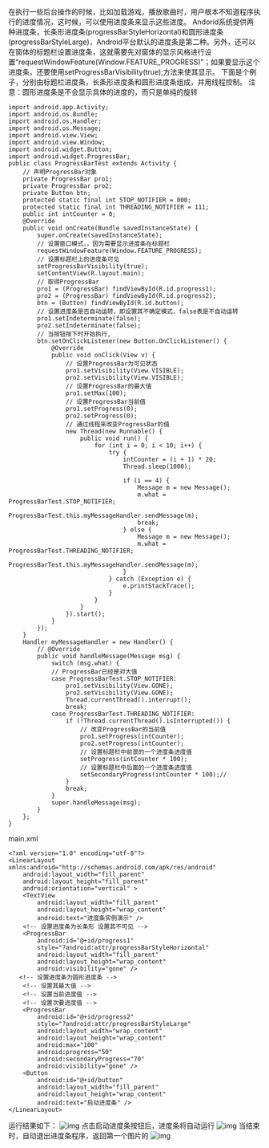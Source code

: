 在执行一些后台操作的时候，比如加载游戏，播放歌曲时，用户根本不知道程序执行的进度情况，这时候，可以使用进度条来显示这些进度。
Andorid系统提供两种进度条，长条形进度条(progressBarStyleHorizontal)和圆形进度条(progressBarStyleLarge)，Android平台默认的进度条是第二种。另外，还可以在窗体的标题栏设置进度条，这就需要先对窗体的显示风格进行设置“requestWindowFeature(Window.FEATURE_PROGRESS)”；如果要显示这个进度条，还要使用setProgressBarVisibility(true);方法来使其显示。
下面是个例子，分别由标题栏进度条，长条形进度条和圆形进度条组成，并用线程控制。
注意：圆形进度条是不会显示具体的进度的，而只是单纯的旋转
```  
import android.app.Activity;
import android.os.Bundle;
import android.os.Handler;
import android.os.Message;
import android.view.View;
import android.view.Window;
import android.widget.Button;
import android.widget.ProgressBar;
public class ProgressBarTest extends Activity {
	// 声明ProgressBar对象
	private ProgressBar pro1;
	private ProgressBar pro2;
	private Button btn;
	protected static final int STOP_NOTIFIER = 000;
	protected static final int THREADING_NOTIFIER = 111;
	public int intCounter = 0;
	@Override
	public void onCreate(Bundle savedInstanceState) {
		super.onCreate(savedInstanceState);
		// 设置窗口模式，，因为需要显示进度条在标题栏
		requestWindowFeature(Window.FEATURE_PROGRESS);
		// 设置标题栏上的进度条可见
		setProgressBarVisibility(true);
		setContentView(R.layout.main);
		// 取得ProgressBar
		pro1 = (ProgressBar) findViewById(R.id.progress1);
		pro2 = (ProgressBar) findViewById(R.id.progress2);
		btn = (Button) findViewById(R.id.button);
		// 设置进度条是否自动运转，即设置其不确定模式，false表是不自动运转
		pro1.setIndeterminate(false);
		pro2.setIndeterminate(false);
		// 当按钮按下时开始执行,
		btn.setOnClickListener(new Button.OnClickListener() {
			@Override
			public void onClick(View v) {
				// 设置ProgressBar为可见状态
				pro1.setVisibility(View.VISIBLE);
				pro2.setVisibility(View.VISIBLE);
				// 设置ProgressBar的最大值
				pro1.setMax(100);
				// 设置ProgressBar当前值
				pro1.setProgress(0);
				pro2.setProgress(0);
				// 通过线程来改变ProgressBar的值
				new Thread(new Runnable() {
					public void run() {
						for (int i = 0; i < 10; i++) {
							try {
								intCounter = (i + 1) * 20;
								Thread.sleep(1000);

								if (i == 4) {
									Message m = new Message();
									m.what = ProgressBarTest.STOP_NOTIFIER;
									ProgressBarTest.this.myMessageHandler.sendMessage(m);
									break;
								} else {
									Message m = new Message();
									m.what = ProgressBarTest.THREADING_NOTIFIER;
									ProgressBarTest.this.myMessageHandler.sendMessage(m);
								}
							} catch (Exception e) {
								e.printStackTrace();
							}
						}
					}
				}).start();
			}
		});
	}
	Handler myMessageHandler = new Handler() {
		// @Override
		public void handleMessage(Message msg) {
			switch (msg.what) {
			// ProgressBar已经是对大值
			case ProgressBarTest.STOP_NOTIFIER:
				pro1.setVisibility(View.GONE);
				pro2.setVisibility(View.GONE);
				Thread.currentThread().interrupt();
				break;
			case ProgressBarTest.THREADING_NOTIFIER:
				if (!Thread.currentThread().isInterrupted()) {
					// 改变ProgressBar的当前值
					pro1.setProgress(intCounter);
					pro2.setProgress(intCounter);
					// 设置标题栏中前景的一个进度条进度值
					setProgress(intCounter * 100);
					// 设置标题栏中后面的一个进度条进度值
					setSecondaryProgress(intCounter * 100);//
				}
				break;
			}
			super.handleMessage(msg);
		}
	};
}
```
main.xml
```  
<?xml version="1.0" encoding="utf-8"?>
<LinearLayout xmlns:android="http://schemas.android.com/apk/res/android"
    android:layout_width="fill_parent"
    android:layout_height="fill_parent"
    android:orientation="vertical" >
    <TextView
        android:layout_width="fill_parent"
        android:layout_height="wrap_content"
        android:text="进度条实例演示" />
    <!-- 设置进度条为长条形 设置其不可见 -->
    <ProgressBar
        android:id="@+id/progress1"
        style="?android:attr/progressBarStyleHorizontal"
        android:layout_width="fill_parent"
        android:layout_height="wrap_content"
        android:visibility="gone" />
   <!-- 设置进度条为圆形进度条 -->
    <!-- 设置其最大值 -->
    <!-- 设置当前进度值 -->
    <!-- 设置次要进度值 -->
    <ProgressBar
        android:id="@+id/progress2"
        style="?android:attr/progressBarStyleLarge"
        android:layout_width="wrap_content"
        android:layout_height="wrap_content"
        android:max="100"
        android:progress="50"
        android:secondaryProgress="70"
        android:visibility="gone" />
    <Button
        android:id="@+id/button"
        android:layout_width="fill_parent"
        android:layout_height="wrap_content"
        android:text="启动进度条" />
</LinearLayout>
```
运行结果如下：
![img](http://emanual.github.io/md-android/img/view_progressbar/02_progressbar.jpg) 
点击启动进度条按钮后，进度条将自动运行
![img](http://emanual.github.io/md-android/img/view_progressbar/02_progressbar2.jpg) 
当结束时，自动退出进度条程序，返回第一个图片的
![img](http://emanual.github.io/md-android/img/view_progressbar/02_progressbar3.jpg) 